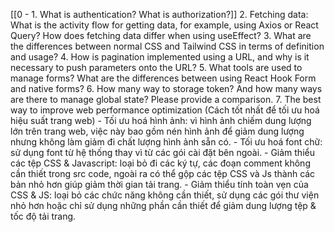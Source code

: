 [[0 - 1. What is authentication? What is authorization?]]
2. Fetching data: What is the activity flow for getting data, for example, using Axios or React Query? How does fetching data differ when using useEffect?
3. What are the differences between normal CSS and Tailwind CSS in terms of definition and usage?
4. How is pagination implemented using a URL, and why is it necessary to push parameters onto the URL?
5. What tools are used to manage forms? What are the differences between using React Hook Form and native forms?
6. How many way to storage token? And how many ways are there to manage global state? Please provide a comparison. 
7. The best way to improve web performance optimization (Cách tốt nhất để tối ưu hoá hiệu suất trang web)
	- Tối ưu hoá hình ảnh: vì hình ảnh chiếm dung lượng lớn trên trang web, việc này bao gồm nén hình ảnh để giảm dung lượng nhưng không làm giảm đi chất lượng hình ảnh sẵn có.
	- Tối ưu hoá font chữ: sử dụng font từ hệ thống thay vì từ các gói cài đặt bên ngoài.
	- Giảm thiểu các tệp CSS & Javascript: loại bỏ đi các ký tự, các đoạn comment không cần thiết trong src code, ngoài ra có thể gộp các tệp CSS và Js thành các bản nhỏ hơn giúp giảm thời gian tải trang.
	- Giảm thiểu tính toàn vẹn của CSS & JS: loại bỏ các chức năng không cần thiết, sử dụng các gói thư viện nhỏ hơn hoặc chỉ sử dụng những phần cần thiết để giảm dung lượng tệp & tốc độ tải trang.


